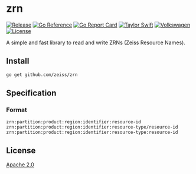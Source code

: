 # zrn

[![Release](https://github.com/ZEISS/zrn/actions/workflows/release.yml/badge.svg)](https://github.com/ZEISS/zrn/actions/workflows/release.yml)
[![Go Reference](https://pkg.go.dev/badge/github.com/zeiss/zrn.svg)](https://pkg.go.dev/github.com/zeiss/zrn)
[![Go Report Card](https://goreportcard.com/badge/github.com/zeiss/zrn)](https://goreportcard.com/report/github.com/zeiss/zrn)
[![Taylor Swift](https://img.shields.io/badge/secured%20by-taylor%20swift-brightgreen.svg)](https://twitter.com/SwiftOnSecurity)
[![Volkswagen](https://auchenberg.github.io/volkswagen/volkswargen_ci.svg?v=1)](https://github.com/auchenberg/volkswagen)
[![License](https://img.shields.io/badge/License-Apache%202.0-blue.svg)](https://opensource.org/licenses/Apache-2.0)

A simple and fast library to read and write ZRNs (Zeiss Resource Names).

## Install

```bash
go get github.com/zeiss/zrn
```

## Specification

### Format

```plaintext
zrn:partition:product:region:identifier:resource-id
zrn:partition:product:region:identifier:resource-type/resource-id
zrn:partition:product:region:identifier:resource-type:resource-id
```

## License

[Apache 2.0](/LICENSE)
